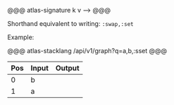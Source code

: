 @@@ atlas-signature
k
v
-->
@@@

Shorthand equivalent to writing: `:swap,:set`

Example:

@@@ atlas-stacklang
/api/v1/graph?q=a,b,:sset
@@@

<table><thead><th>Pos</th><th>Input</th><th>Output</th></thead><tbody><tr>
<td>0</td>
<td>b</td>
<td></td>
</tr><tr>
<td>1</td>
<td>a</td>
<td></td>
</tr></tbody></table>
